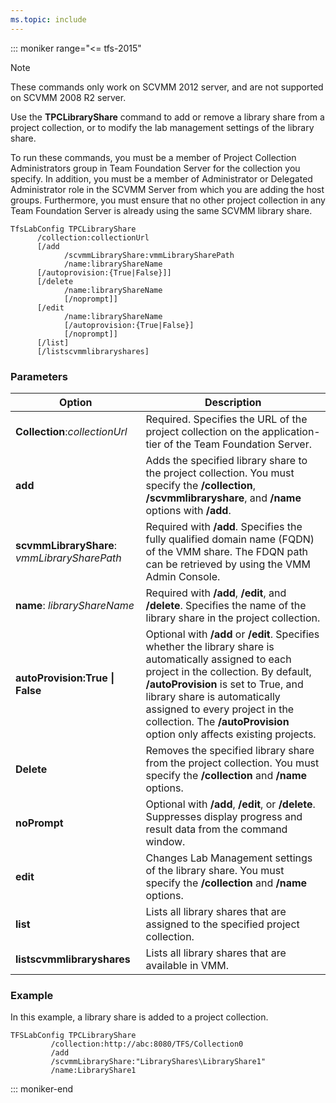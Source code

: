 ```yaml
---
ms.topic: include
---
```


::: moniker range="<= tfs-2015"

> [!NOTE]
> These commands only work on SCVMM 2012 server, and are not supported on SCVMM 2008 R2 server.

Use the **TPCLibraryShare** command to add or remove a library share from a project collection, or to modify the lab management settings of the library share.

To run these commands, you must be a member of Project Collection Administrators group in Team Foundation Server for the collection you specify. In addition, you must be a member of Administrator or Delegated Administrator role in the SCVMM Server from which you are adding the host groups. Furthermore, you must ensure that no other project collection in any Team Foundation Server is already using the same SCVMM library share.

```
TfsLabConfig TPCLibraryShare
      /collection:collectionUrl
      [/add
            /scvmmLibraryShare:vmmLibrarySharePath
            /name:libraryShareName
      [/autoprovision:{True|False}]]
      [/delete
            /name:libraryShareName
            [/noprompt]]
      [/edit
            /name:libraryShareName
            [/autoprovision:{True|False}]
            [/noprompt]]
      [/list]
      [/listscvmmlibraryshares]
```

### Parameters

|Option|Description|
|---|---|
|**Collection**:*collectionUrl* |Required. Specifies the URL of the project collection on the application-tier of the Team Foundation Server.|
|**add**|Adds the specified library share to the project collection. You must specify the **/collection**, **/scvmmlibraryshare**, and **/name** options with **/add**.|
|**scvmmLibraryShare**: *vmmLibrarySharePath*|Required with **/add**. Specifies the fully qualified domain name (FQDN) of the VMM share. The FDQN path can be retrieved by using the VMM Admin Console.|
|**name**: *libraryShareName*|Required with **/add**, **/edit**, and **/delete**. Specifies the name of the library share in the project collection.|
|**autoProvision:True &#124; False**|Optional with **/add** or **/edit**. Specifies whether the library share is automatically assigned to each project in the collection. By default, **/autoProvision** is set to True, and library share is automatically assigned to every project in the collection. The **/autoProvision** option only affects existing projects.|
|**Delete**|Removes the specified library share from the project collection. You must specify the **/collection** and **/name** options.|
|**noPrompt**|Optional with **/add**, **/edit**, or **/delete**. Suppresses display progress and result data from the command window.|
|**edit**|Changes Lab Management settings of the library share. You must specify the **/collection** and **/name** options.|
|**list**|Lists all library shares that are assigned to the specified project collection.|
|**listscvmmlibraryshares**|Lists all library shares that are available in VMM.|

### Example

In this example, a library share is added to a project collection.

```
TFSLabConfig TPCLibraryShare
         /collection:http://abc:8080/TFS/Collection0
         /add
         /scvmmLibraryShare:"LibraryShares\LibraryShare1"
         /name:LibraryShare1
```

::: moniker-end